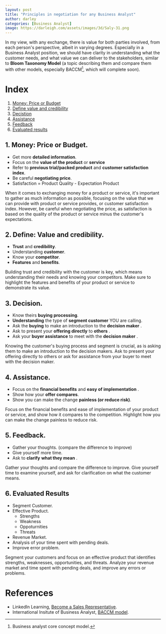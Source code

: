 ```yaml
---
layout: post
title: "Principles in negotiation for any Business Analyst"
author: darley
categories: [Business Analyst]
image: https://darleigh.com/assets/images/3d/Saly-31.png
---
```

In my view, with any exchange, there is value for both parties involved, from each person's perspective, albeit in varying degrees. Especially in a Business Analyst position, we should have clarity in understanding what the customer needs, and what value we can deliver to the stakeholders, similar to **Bloom Taxonomy Model** (a topic describing them and compare them with other models, especially BACCM[^1], which will complete soon).

# Index

1. [Money: Price or Budget](#1-money-price-or-budget-money)
2. [Define value and credibility](#2-define-value-and-credibility)
3. [Decistion](#3-decision)
4. [Assistance](#4-assistance)
5. [Feedback](#5-feedback)
6. [Evaluated results](#6-evaluated-results)

## 1. Money: Price or Budget.

* Get more **detailed information**.
* Focus on the **value of the product** or **service**
* Refer to **previous trial/packed product** and **customer satisfaction index**.
* Be careful **negotiating price**.
* Satisfaction = Product Quality - Expectation Product

When it comes to exchanging money for a product or service, it's important to gather as much information as possible, focusing on the value that we can provide with product or service provides, or customer satisfaction index. However, be careful when negotiating the price, as satisfaction is based on the quality of the product or service minus the customer's expectations.

## 2. Define: Value and credibility.

* **Trust** and **credibility**.
* Understanding **customer**.
* Know your **competitor**.
* **Features** and **benefits**.

Building trust and credibility with the customer is key, which means understanding their needs and knowing your competitors. Make sure to highlight the features and benefits of your product or service to demonstrate its value.

## 3. Decision.

* Know theirs **buying processing**.
* **Understanding** the type of **segment customer** YOU are calling.
* Ask the **buying** to make an introduction to the **decision maker** .
* Ask to present your **offering directly** to **others** .
* Ask your **buyer assistance** to meet with the **decision maker** .

Knowing the customer's buying process and segment is crucial, as is asking them to make an introduction to the decision makers. Ask to present your offering directly to others or ask for assistance from your buyer to meet with the decision maker.

## 4. Assistance.

* Focus on the **financial benefits** and **easy of implementation** .
* Show how your **offer compares**.
* Show you can make the change **painless (or reduce risk)**.

Focus on the financial benefits and ease of implementation of your product or service, and show how it compares to the competition. Highlight how you can make the change painless to reduce risk.

## 5. Feedback.

* Gather your thoughts. (compare the difference to improve)
* Give yourself more time.
* Ask to **clarify**  **what they mean** .

Gather your thoughts and compare the difference to improve. Give yourself time to examine yourself, and ask for clarification on what the customer means.

## 6.  Evaluated Results

* Segment Customer.
* Effective Product.
  * Strengths
  * Weakness
  * Oppoturnities
  * Threats
* Revenue Market.
* Analysis of your time spent with pending deals.
* Improve error problem.

Segment your customers and focus on an effective product that identifies strengths, weaknesses, opportunities, and threats. Analyze your revenue market and time spent with pending deals, and improve any errors or problems.

# References

- LinkedIn Learning, [Become a Sales Representative](https://darleigh.com/assets/images/cert/linkedin_CertificateOfCompletion_Become%20a%20Sales%20Representative.pdf).
- International Insitute of Business Analyst, [BACCM model](https://www.iiba.org/globalassets/standards-and-resources/business-analysis-core-competency-model/files/what-you-need-to-know-about-baccm.pdf).

[^1]: Business analyst core concept model.
